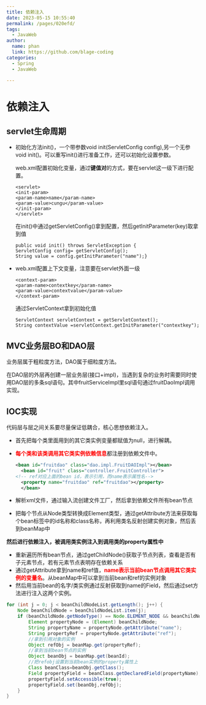 ```yaml
---
title: 依赖注入
date: 2023-05-15 10:55:40
permalink: /pages/020efd/
tags: 
  - JavaWeb
author: 
  name: phan
  link: https://github.com/blage-coding
categories: 
  - Spring
  - JavaWeb

---
```

# 依赖注入

## servlet生命周期

- 初始化方法init()，一个带参数void init(ServletConfig config),另一个无参void init()。可以重写init()进行准备工作，还可以初始化设置参数。

  web.xml配置初始化变量，通过**键值对**的方式，要在servlet这一级下进行配置。

  ```
  <servlet>
  <init-param>
  <param-name>name</param-name>
  <param-value>cungu</param-value>
  </init-param>
  </servlet>
  ```

  在init()中通过getServletConfig()拿到配置，然后getInitParameter(key)取拿到值

  ```
  public void init() throws ServletException {
  ServletConfig config= getServletConfig();
  String value = config.getInitParameter("name");}
  ```

- web.xml配置上下文变量，注意要在servlet外面一级

  ```
  <context-param>
  <param-name>contextkey</param-name>
  <param-value>contextvalue</param-value>
  </context-param>
  ```

  通过ServletContext拿到初始化值

  ```
  ServletContext servletContext = getServletContext();
  String contextValue =servletContext.getInitParameter("contextkey");
  ```

## MVC业务层BO和DAO层

业务层属于粗粒度方法，DAO属于细粒度方法。

在DAO层的外层再创建一层业务层(接口+impl)，当遇到复杂的业务时需要同时使用DAO层的多条sql语句。其中fruitServiceImpl里sql语句通过fruitDaoImpl调用实现。

## IOC实现

代码层与层之间关系要尽量保证低耦合，核心思想依赖注入。

- 首先把每个类里面用到的其它类实例变量都赋值为null，进行解耦。

- <font color='red'>**每个类和该类调用其它类实例依赖信息**</font>都注册到依赖文件中。

  ```xml
  <bean id="fruitdao" class="dao.impl.FruitDAOImpl"></bean>
  	<bean id="fruit" class="controller.FruitController">
  <!-- ref对应上面的bean id，表示引用，而name表示属性名-->
  	<property name="fruitdao" ref="fruitdao"></property>
  	</bean>
  ```

- 解析xml文件，通过输入流创建文件工厂，然后拿到依赖文件所有bean节点

- 把每个节点从Node类型转换成Element类型，通过getAttribute方法来获取每个bean标签中的id名称和class名称，再利用类名反射创建实例对象，然后丢到beanMap中

**然后进行依赖注入，被调用类实例注入到调用类的property属性中**

- 重新遍历所有bean节点，通过getChildNode()获取子节点列表，查看是否有子元素节点，若有元素节点表明存在依赖关系
- 通过getAttribute拿到name和ref值，<font color='red'>**name表示当前bean节点调用其它类实例的变量名**</font>。从beanMap中可以拿到当前bean和ref的实例对象
- 然后用当前bean的名字/类实例通过反射获取到name的Field，然后通过set方法进行注入这两个实例。

```java
for (int j = 0; j < beanChildNodeList.getLength(); j++) {
    Node beanChildNode = beanChildNodeList.item(j);
    if (beanChildNode.getNodeType() == Node.ELEMENT_NODE && beanChildNode.getNodeName().equals("property")) {
        Element propertyNode = (Element) beanChildNode;
        String propertyName = propertyNode.getAttribute("name");
        String propertyRef = propertyNode.getAttribute("ref");
        //拿到引用对象的实例
        Object refObj = beanMap.get(propertyRef);
        //拿到当前bean节点的实例
        Object beanObj = beanMap.get(beanId);
        //把refobj设置到当前bean实例的property属性上
        Class beanClass=beanObj.getClass();
        Field propertyField = beanClass.getDeclaredField(propertyName);
        propertyField.setAccessible(true);
        propertyField.set(beanObj,refObj);
    }
}
```